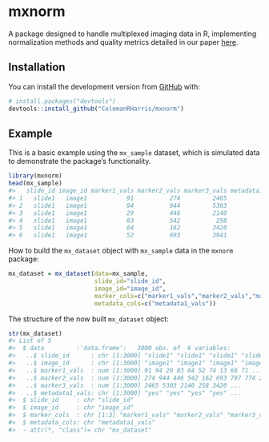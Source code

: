 
<!-- README.md is generated from README.Rmd. Please edit that file -->

# mxnorm

<!-- badges: start -->

<!-- badges: end -->

A package designed to handle multiplexed imaging data in R, implementing
normalization methods and quality metrics detailed in our paper
[here](https://doi.org/10.1101/2021.07.16.452359).

## Installation

You can install the development version from
[GitHub](https://github.com/) with:

``` r
# install.packages("devtools")
devtools::install_github("ColemanRHarris/mxnorm")
```

## Example

This is a basic example using the `mx_sample` dataset, which is
simulated data to demonstrate the package’s functionality.

``` r
library(mxnorm)
head(mx_sample)
#>   slide_id image_id marker1_vals marker2_vals marker3_vals metadata1_vals
#> 1   slide1   image1           91          274         2465            yes
#> 2   slide1   image1           94          944         5303            yes
#> 3   slide1   image1           29          446         2140            yes
#> 4   slide1   image1           83          542          258            yes
#> 5   slide1   image1           64          162         3420            yes
#> 6   slide1   image1           52          693         3941            yes
```

How to build the `mx_dataset` object with `mx_sample` data in the
`mxnorm` package:

``` r
mx_dataset = mx_dataset(data=mx_sample,
                        slide_id="slide_id",
                        image_id="image_id",
                        marker_cols=c("marker1_vals","marker2_vals","marker3_vals"),
                        metadata_cols=c("metadata1_vals"))
```

The structure of the now built `mx_dataset` object:

``` r
str(mx_dataset)
#> List of 5
#>  $ data         :'data.frame':   3000 obs. of  6 variables:
#>   ..$ slide_id      : chr [1:3000] "slide1" "slide1" "slide1" "slide1" ...
#>   ..$ image_id      : chr [1:3000] "image1" "image1" "image1" "image1" ...
#>   ..$ marker1_vals  : num [1:3000] 91 94 29 83 64 52 74 13 66 71 ...
#>   ..$ marker2_vals  : num [1:3000] 274 944 446 542 162 693 797 774 213 204 ...
#>   ..$ marker3_vals  : num [1:3000] 2465 5303 2140 258 3420 ...
#>   ..$ metadata1_vals: chr [1:3000] "yes" "yes" "yes" "yes" ...
#>  $ slide_id     : chr "slide_id"
#>  $ image_id     : chr "image_id"
#>  $ marker_cols  : chr [1:3] "marker1_vals" "marker2_vals" "marker3_vals"
#>  $ metadata_cols: chr "metadata1_vals"
#>  - attr(*, "class")= chr "mx_dataset"
```
